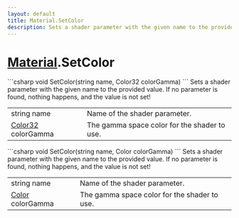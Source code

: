 ```yaml
---
layout: default
title: Material.SetColor
description: Sets a shader parameter with the given name to the provided value. If no parameter is found, nothing happens, and the value is not set!
---
```

# [Material]({{site.url}}/Pages/StereoKit/Material.html).SetColor

<div class='signature' markdown='1'>
```csharp
void SetColor(string name, Color32 colorGamma)
```
Sets a shader parameter with the given name to the
provided value. If no parameter is found, nothing happens, and
the value is not set!
</div>

|  |  |
|--|--|
|string name|Name of the shader parameter.|
|[Color32]({{site.url}}/Pages/StereoKit/Color32.html) colorGamma|The gamma space color for the shader             to use.|

<div class='signature' markdown='1'>
```csharp
void SetColor(string name, Color colorGamma)
```
Sets a shader parameter with the given name to the
provided value. If no parameter is found, nothing happens, and
the value is not set!
</div>

|  |  |
|--|--|
|string name|Name of the shader parameter.|
|[Color]({{site.url}}/Pages/StereoKit/Color.html) colorGamma|The gamma space color for the shader             to use.|




